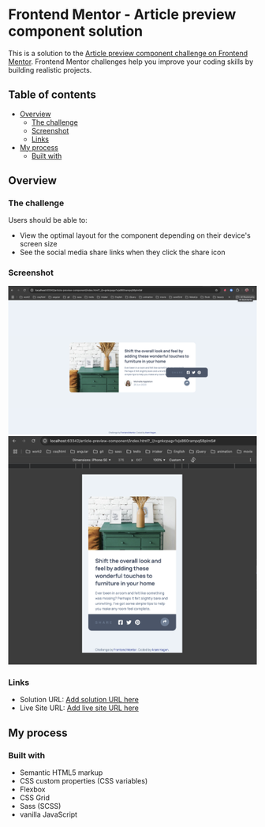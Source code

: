 # Frontend Mentor - Article preview component solution

This is a solution to the [Article preview component challenge on Frontend Mentor](https://www.frontendmentor.io/challenges/article-preview-component-dYBN_pYFT). Frontend Mentor challenges help you improve your coding skills by building realistic projects.

## Table of contents

- [Overview](#overview)
    - [The challenge](#the-challenge)
    - [Screenshot](#screenshot)
    - [Links](#links)
- [My process](#my-process)
    - [Built with](#built-with)

## Overview

### The challenge

Users should be able to:

- View the optimal layout for the component depending on their device's screen size
- See the social media share links when they click the share icon

### Screenshot

![](./images/Screenshot-desktop.png)
![](./images/Screenshot-mobile.png)

### Links

- Solution URL: [Add solution URL here](https://github.com/AramHagen/article-preview-component)
- Live Site URL: [Add live site URL here](https://aramhagen.github.io/article-preview-component/)

## My process

### Built with

- Semantic HTML5 markup
- CSS custom properties (CSS variables)
- Flexbox
- CSS Grid
- Sass (SCSS)
- vanilla JavaScript